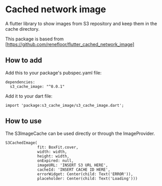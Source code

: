 
# Cached network image


A flutter library to show images from S3 repository and keep them in the cache directory.

This package is based from [https://github.com/renefloor/flutter_cached_network_image]
## How to add

Add this to your package's pubspec.yaml file:
```
dependencies:
  s3_cache_image: "^0.0.1"

```
Add it to your dart file:
```
import 'package:s3_cache_image/s3_cache_image.dart';
```

## How to use
The S3ImageCache can be used directly or through the ImageProvider.

```
S3CachedImage(
              fit: BoxFit.cover,
              width: width,
              height: width,
              onExpired: null,
              imageURL: 'INSERT S3 URL HERE',
              cacheId: 'INSERT CACHE ID HERE',
              errorWidget: Center(child: Text('ERROR')),
              placeholder: Center(child: Text('Loading')))
 ```
